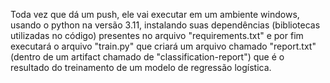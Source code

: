<p class="text-center"> Toda vez que dá um push, ele vai executar em um ambiente windows, usando o python na versão 3.11, instalando suas dependências (bibliotecas utilizadas no código) presentes no arquivo "requirements.txt" e por fim executará o arquivo "train.py" que criará um arquivo chamado "report.txt" (dentro de um artifact chamado de "classification-report") que é o resultado do treinamento de um modelo de regressão logística. </p>


